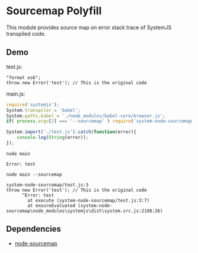 # Sourcemap Polyfill

This module provides source map on error stack trace of SystemJS transpiled code.

## Demo

test.js:

```
"format es6";
throw new Error('test'); // This is the original code
```

main.js:

```javascript
require('systemjs');
System.transpiler = 'babel';
System.paths.babel = './node_modules/babel-core/browser.js';
if( process.argv[2] === '--sourcemap' ) require('system-node-sourcemap');

System.import('./test.js').catch(function(error){
	console.log(String(error));
});
```

`node main`

```
Error: test
```

`node main --sourcemap`

```
system-node-sourcemap/test.js:3
throw new Error('test'); // This is the original code
      ^Error: test
        at execute (system-node-sourcemap/test.js:3:7)
        at ensureEvaluated (system-node-sourcemap\node_modules\systemjs\dist\system.src.js:2108:26)
```

## Dependencies

- [node-sourcemap](https://github.com/dmail/node-sourcemap)
